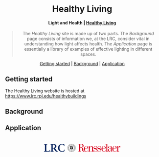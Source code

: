 <h1 align="center">
  Healthy Living
</h1>

<h4 align="center">Light and Health | <a href="https://www.lrc.rpi.edu/healthybuildings">Healthy Living</a></h4>


<blockquote align="center">
  The <em>Healthy Living</em> site is made up of two parts. The <i>Background</i> page consists of information we, at the LRC, consider vital in understanding how light affects health. The <i>Application</i> page is essentially a library of examples of effective lighting in different spaces.  
</blockquote>

<p align="center">
  <a href="#getting-started">Getting started</a>&nbsp;|&nbsp;<a href="#Background">Background</a>&nbsp;|&nbsp;<a href="#Application">Application</a>
</p>

## Getting started
The Healthy Living website is hosted at https://www.lrc.rpi.edu/healthybuildings

## Background

## Application

<h1 align="center">
  <a href="https://www.lrc.rpi.edu/healthybuildings"><img src="lrc rpi.png" width="250"/></a>
</h1>
